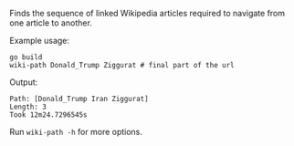 Finds the sequence of linked Wikipedia articles required to navigate from one article to another.

Example usage:
```shell
go build
wiki-path Donald_Trump Ziggurat # final part of the url
```

Output:
```
Path: [Donald_Trump Iran Ziggurat]
Length: 3
Took 12m24.7296545s
```

Run `wiki-path -h` for more options.
